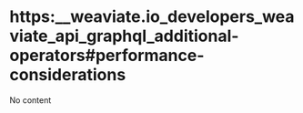 # https:__weaviate.io_developers_weaviate_api_graphql_additional-operators#performance-considerations
No content